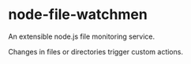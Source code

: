 node-file-watchmen
==================

An extensible node.js file monitoring service.

Changes in files or directories trigger custom actions.
